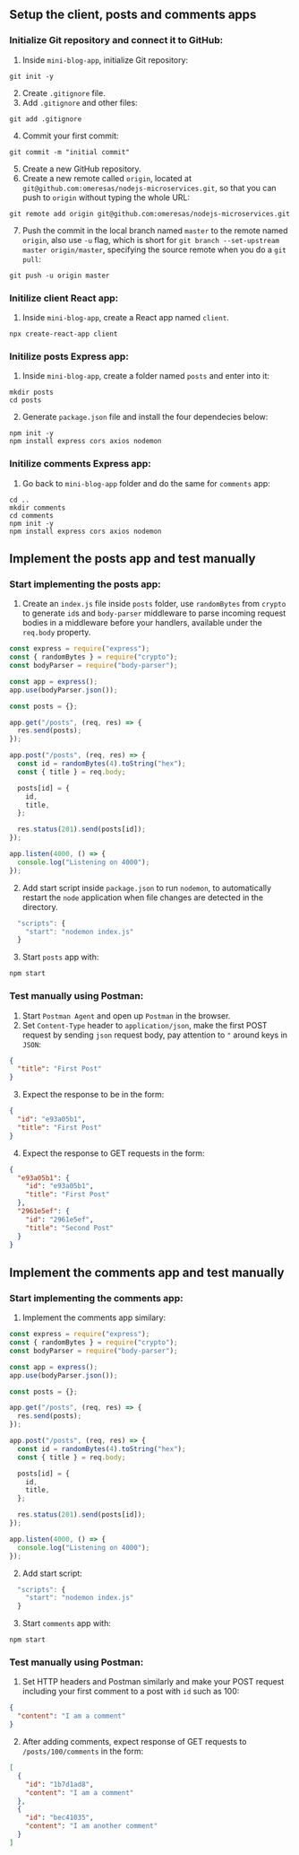 ## Setup the client, posts and comments apps

### Initialize Git repository and connect it to GitHub:

1. Inside `mini-blog-app`, initialize Git repository:

```shell
git init -y
```

2. Create `.gitignore` file.
3. Add `.gitignore` and other files:

```shell
git add .gitignore
```

4. Commit your first commit:

```shell
git commit -m "initial commit"
```

5. Create a new GitHub repository.
6. Create a new remote called `origin`, located at `git@github.com:omeresas/nodejs-microservices.git`, so that you can push to `origin` without typing the whole URL:

```shell
git remote add origin git@github.com:omeresas/nodejs-microservices.git
```

7. Push the commit in the local branch named `master` to the remote named `origin`, also use `-u` flag, which is short for `git branch --set-upstream master origin/master`, specifying the source remote when you do a `git pull`:

```shell
git push -u origin master
```

### Initilize client React app:

1. Inside `mini-blog-app`, create a React app named `client`.

```shell
npx create-react-app client
```

### Initilize posts Express app:

1. Inside `mini-blog-app`, create a folder named `posts` and enter into it:

```shell
mkdir posts
cd posts
```

2. Generate `package.json` file and install the four dependecies below:

```shell
npm init -y
npm install express cors axios nodemon
```

### Initilize comments Express app:

1. Go back to `mini-blog-app` folder and do the same for `comments` app:

```shell
cd ..
mkdir comments
cd comments
npm init -y
npm install express cors axios nodemon
```

## Implement the posts app and test manually

### Start implementing the posts app:

1. Create an `index.js` file inside `posts` folder, use `randomBytes` from `crypto` to generate `id`s and `body-parser` middleware to parse incoming request bodies in a middleware before your handlers, available under the `req.body` property.

```js
const express = require("express");
const { randomBytes } = require("crypto");
const bodyParser = require("body-parser");

const app = express();
app.use(bodyParser.json());

const posts = {};

app.get("/posts", (req, res) => {
  res.send(posts);
});

app.post("/posts", (req, res) => {
  const id = randomBytes(4).toString("hex");
  const { title } = req.body;

  posts[id] = {
    id,
    title,
  };

  res.status(201).send(posts[id]);
});

app.listen(4000, () => {
  console.log("Listening on 4000");
});
```

2. Add start script inside `package.json` to run `nodemon`, to automatically restart the `node` application when file changes are detected in the directory.

```js
  "scripts": {
    "start": "nodemon index.js"
  }
```

3. Start `posts` app with:

```shell
npm start
```

### Test manually using Postman:

1. Start `Postman Agent` and open up `Postman` in the browser.
2. Set `Content-Type` header to `application/json`, make the first POST request by sending `json` request body, pay attention to `"` around keys in `JSON`:

```json
{
  "title": "First Post"
}
```

3. Expect the response to be in the form:

```json
{
  "id": "e93a05b1",
  "title": "First Post"
}
```

4. Expect the response to GET requests in the form:

```json
{
  "e93a05b1": {
    "id": "e93a05b1",
    "title": "First Post"
  },
  "2961e5ef": {
    "id": "2961e5ef",
    "title": "Second Post"
  }
}
```

## Implement the comments app and test manually

### Start implementing the comments app:

1. Implement the comments app similary:

```js
const express = require("express");
const { randomBytes } = require("crypto");
const bodyParser = require("body-parser");

const app = express();
app.use(bodyParser.json());

const posts = {};

app.get("/posts", (req, res) => {
  res.send(posts);
});

app.post("/posts", (req, res) => {
  const id = randomBytes(4).toString("hex");
  const { title } = req.body;

  posts[id] = {
    id,
    title,
  };

  res.status(201).send(posts[id]);
});

app.listen(4000, () => {
  console.log("Listening on 4000");
});
```

2. Add start script:

```js
  "scripts": {
    "start": "nodemon index.js"
  }
```

3. Start `comments` app with:

```shell
npm start
```

### Test manually using Postman:

1. Set HTTP headers and Postman similarly and make your POST request including your first comment to a post with `id` such as 100:

```json
{
  "content": "I am a comment"
}
```

2. After adding comments, expect response of GET requests to `/posts/100/comments` in the form:

```json
[
  {
    "id": "1b7d1ad8",
    "content": "I am a comment"
  },
  {
    "id": "bec41035",
    "content": "I am another comment"
  }
]
```
